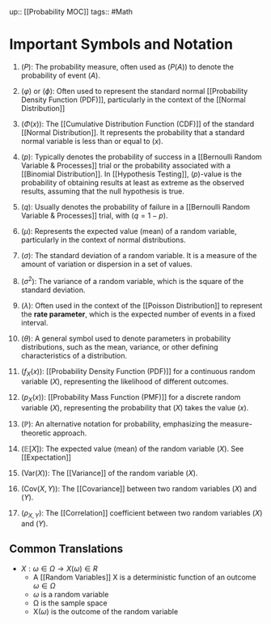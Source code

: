 up:: [[Probability MOC]]
tags:: #Math
# Important Symbols and Notation
1. $( P )$: The probability measure, often used as $( P(A) )$ to denote the probability of event $( A )$.

2. $( \varphi )$ or $( \phi )$: Often used to represent the standard normal [[Probability Density Function (PDF)]], particularly in the context of the [[Normal Distribution]]

3. $( \Phi(x) )$: The [[Cumulative Distribution Function (CDF)]] of the standard [[Normal Distribution]]. It represents the probability that a standard normal variable is less than or equal to $( x )$.

4. $( p )$: Typically denotes the probability of success in a [[Bernoulli Random Variable & Processes]] trial or the probability associated with a [[Binomial Distribution]]. In [[Hypothesis Testing]], $( p )$-value is the probability of obtaining results at least as extreme as the observed results, assuming that the null hypothesis is true.

5. $( q )$: Usually denotes the probability of failure in a [[Bernoulli Random Variable & Processes]] trial, with $( q = 1 - p )$.

6. $( \mu )$: Represents the expected value (mean) of a random variable, particularly in the context of normal distributions.

7. $( \sigma )$: The standard deviation of a random variable. It is a measure of the amount of variation or dispersion in a set of values.

8. $( \sigma^2 )$: The variance of a random variable, which is the square of the standard deviation.

9. $( \lambda )$: Often used in the context of the [[Poisson Distribution]] to represent the **rate parameter**, which is the expected number of events in a fixed interval.

10. $( \theta )$: A general symbol used to denote parameters in probability distributions, such as the mean, variance, or other defining characteristics of a distribution.

11. $( f_X(x) )$: [[Probability Density Function (PDF)]] for a continuous random variable $( X )$, representing the likelihood of different outcomes.

12. $( p_X(x) )$: [[Probability Mass Function (PMF)]] for a discrete random variable $( X )$, representing the probability that $( X )$ takes the value $( x )$.

13. $( \mathbb{P} )$: An alternative notation for probability, emphasizing the measure-theoretic approach.

14. $( \mathbb{E}[X] )$: The expected value (mean) of the random variable $( X )$. See [[Expectation]]

15. $( \text{Var}(X) )$: The [[Variance]] of the random variable $( X )$.

16. $( \text{Cov}(X, Y) )$: The [[Covariance]] between two random variables $( X )$ and $( Y )$.

17. $( \rho_{X,Y} )$: The [[Correlation]] coefficient between two random variables $( X )$ and $( Y )$.

## Common Translations
- $X:ω∈Ω→X(ω)∈R$
	- A [[Random Variables]] X is a deterministic function of an outcome $ω∈Ω$
	- $ω$ is a random variable
	- Ω is the sample space
	- X($ω$) is the outcome of the random variable